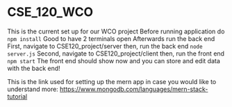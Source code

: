 # CSE_120_WCO

This is the current set up for our WCO project
Before running application do
```npm install```
Good to have 2 terminals open
Afterwards run the back end
First, navigate to CSE120_project/server
then, run the back end
```node server.js```
Second, navigate to CSE120_project/client
then, run the front end
```npm start```
The front end should show now and you can store and edit data with the back end!

This is the link used for setting up the mern app in case you would like to understand more:
https://www.mongodb.com/languages/mern-stack-tutorial
